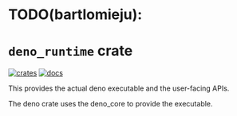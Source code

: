 # TODO(bartlomieju):

# `deno_runtime` crate

[![crates](https://img.shields.io/crates/v/deno.svg)](https://crates.io/crates/deno)
[![docs](https://docs.rs/deno/badge.svg)](https://docs.rs/deno)

This provides the actual deno executable and the user-facing APIs.

The deno crate uses the deno_core to provide the executable.
